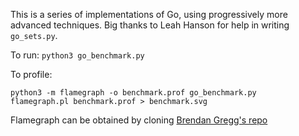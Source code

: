 This is a series of implementations of Go, using progressively more advanced
techniques. Big thanks to Leah Hanson for help in writing `go_sets.py`.

To run:
`python3 go_benchmark.py`

To profile:
```
python3 -m flamegraph -o benchmark.prof go_benchmark.py
flamegraph.pl benchmark.prof > benchmark.svg
```

Flamegraph can be obtained by cloning [Brendan Gregg's repo](https://github.com/brendangregg/FlameGraph)
